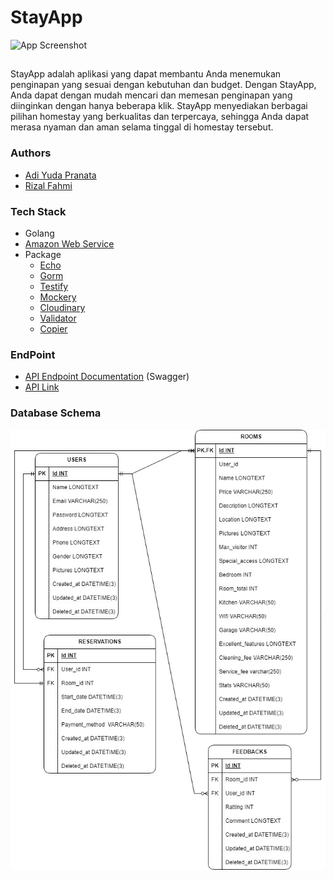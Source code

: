 
# StayApp

![App Screenshot](https://via.placeholder.com/468x300?text=App+Screenshot+Here)

##

StayApp adalah aplikasi yang dapat membantu Anda menemukan penginapan yang sesuai dengan kebutuhan dan budget. Dengan StayApp, Anda dapat dengan mudah mencari dan memesan penginapan yang diinginkan dengan hanya beberapa klik. StayApp menyediakan berbagai pilihan homestay yang berkualitas dan terpercaya, sehingga Anda dapat merasa nyaman dan aman selama tinggal di homestay tersebut.

### Authors

- [Adi Yuda Pranata](https://github.com/Adiyuda123)
- [Rizal Fahmi](https://github.com/rizal-fahmi)

### Tech Stack

- Golang
- [Amazon Web Service](https://aws.amazon.com/)
- Package
  - [Echo](https://echo.labstack.com/)
  - [Gorm](https://gorm.io/)
  - [Testify](https://github.com/stretchr/testify)
  - [Mockery](https://github.com/vektra/mockery)
  - [Cloudinary](https://github.com/cloudinary/cloudinary-go)
  - [Validator](https://github.com/go-playground/validator)
  - [Copier](https://github.com/jinzhu/copier)

### EndPoint

- [API Endpoint Documentation](https://app.swaggerhub.com/apis-docs/ADIYUDAPRANATA/Dashboard/1.0.0) (Swagger)
- [API Link](http://54.255.147.31)

### Database Schema

![ERD](https://raw.githubusercontent.com/Grou-Project-5/StayApp-API/main/images/ERD%20(1).jpg)

